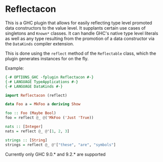 # Reflectacon

This is a GHC plugin that allows for easily reflecting type level promoted data
constructors to the value level. It supplants certain use cases of singletons
and `Known*` classes. It can handle GHC's native type level literals as well as
any type resulting from the promotion of a data constructor via the `DataKinds`
compiler extension.

This is done using the `reflect` method of the `Reflectable` class, which the
plugin generates instances for on the fly.

Example:
```haskell
{-# OPTIONS_GHC -fplugin Reflectacon #-}
{-# LANGUAGE TypeApplications #-}
{-# LANGUAGE DataKinds #-}

import Reflectacon (reflect)

data Foo a = MkFoo a deriving Show

foo :: Foo (Maybe Bool)
foo = reflect @_ @('MkFoo ('Just 'True))

nats :: [Integer]
nats = reflect @_ @'[1, 2, 3]

strings :: [String]
strings = reflect @_ @'["these", "are", "symbols"]
```

Currently only GHC 9.0.* and 9.2.* are supported
